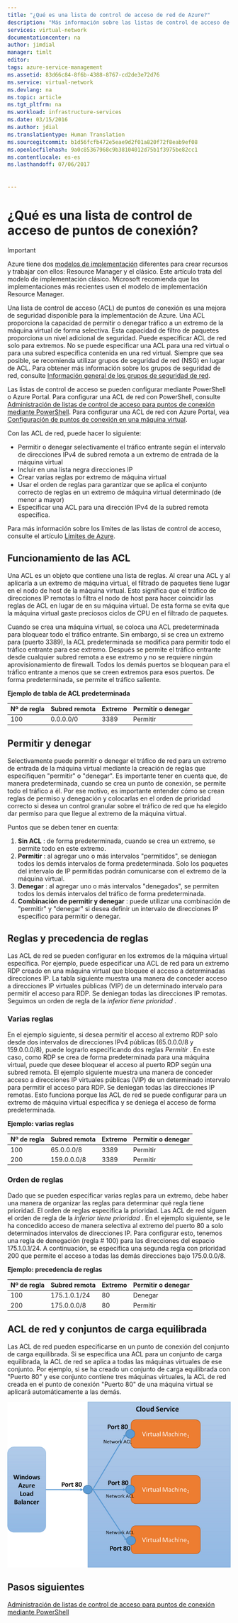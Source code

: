 ```yaml
---
title: "¿Qué es una lista de control de acceso de red de Azure?"
description: "Más información sobre las listas de control de acceso de Azure"
services: virtual-network
documentationcenter: na
author: jimdial
manager: timlt
editor: 
tags: azure-service-management
ms.assetid: 83d66c84-8f6b-4388-8767-cd2de3e72d76
ms.service: virtual-network
ms.devlang: na
ms.topic: article
ms.tgt_pltfrm: na
ms.workload: infrastructure-services
ms.date: 03/15/2016
ms.author: jdial
ms.translationtype: Human Translation
ms.sourcegitcommit: b1d56fcfb472e5eae9d2f01a820f72f8eab9ef08
ms.openlocfilehash: 9a0c85367968c9b38104012d75b1f3975be82cc1
ms.contentlocale: es-es
ms.lasthandoff: 07/06/2017


---
```

# <a name="what-is-an-endpoint-access-control-list"></a>¿Qué es una lista de control de acceso de puntos de conexión?

> [!IMPORTANT]
> Azure tiene dos [modelos de implementación](../azure-resource-manager/resource-manager-deployment-model.md?toc=%2fazure%2fvirtual-network%2ftoc.json) diferentes para crear recursos y trabajar con ellos: Resource Manager y el clásico. Este artículo trata del modelo de implementación clásico. Microsoft recomienda que las implementaciones más recientes usen el modelo de implementación Resource Manager. 

Una lista de control de acceso (ACL) de puntos de conexión es una mejora de seguridad disponible para la implementación de Azure. Una ACL proporciona la capacidad de permitir o denegar tráfico a un extremo de la máquina virtual de forma selectiva. Esta capacidad de filtro de paquetes proporciona un nivel adicional de seguridad. Puede especificar ACL de red solo para extremos. No se puede especificar una ACL para una red virtual o para una subred específica contenida en una red virtual. Siempre que sea posible, se recomienda utilizar grupos de seguridad de red (NSG) en lugar de ACL. Para obtener más información sobre los grupos de seguridad de red, consulte [Información general de los grupos de seguridad de red](virtual-networks-nsg.md).

Las listas de control de acceso se pueden configurar mediante PowerShell o Azure Portal. Para configurar una ACL de red con PowerShell, consulte [Administración de listas de control de acceso para puntos de conexión mediante PowerShell](virtual-networks-acl-powershell.md). Para configurar una ACL de red con Azure Portal, vea [Configuración de puntos de conexión en una máquina virtual](../virtual-machines/windows/classic/setup-endpoints.md?toc=%2fazure%2fvirtual-machines%2fwindows%2fclassic%2ftoc.json).

Con las ACL de red, puede hacer lo siguiente:

* Permitir o denegar selectivamente el tráfico entrante según el intervalo de direcciones IPv4 de subred remota a un extremo de entrada de la máquina virtual
* Incluir en una lista negra direcciones IP
* Crear varias reglas por extremo de máquina virtual
* Usar el orden de reglas para garantizar que se aplica el conjunto correcto de reglas en un extremo de máquina virtual determinado (de menor a mayor)
* Especificar una ACL para una dirección IPv4 de la subred remota específica.

Para más información sobre los límites de las listas de control de acceso, consulte el artículo [Límites de Azure](../azure-subscription-service-limits.md?toc=%2fazure%2fvirtual-network%2ftoc.json#networking-limits).

## <a name="how-acls-work"></a>Funcionamiento de las ACL
Una ACL es un objeto que contiene una lista de reglas. Al crear una ACL y al aplicarla a un extremo de máquina virtual, el filtrado de paquetes tiene lugar en el nodo de host de la máquina virtual. Esto significa que el tráfico de direcciones IP remotas lo filtra el nodo de host para hacer coincidir las reglas de ACL en lugar de en su máquina virtual. De esta forma se evita que la máquina virtual gaste preciosos ciclos de CPU en el filtrado de paquetes.

Cuando se crea una máquina virtual, se coloca una ACL predeterminada para bloquear todo el tráfico entrante. Sin embargo, si se crea un extremo para (puerto 3389), la ACL predeterminada se modifica para permitir todo el tráfico entrante para ese extremo. Después se permite el tráfico entrante desde cualquier subred remota a ese extremo y no se requiere ningún aprovisionamiento de firewall. Todos los demás puertos se bloquean para el tráfico entrante a menos que se creen extremos para esos puertos. De forma predeterminada, se permite el tráfico saliente.

**Ejemplo de tabla de ACL predeterminada**

| **Nº de regla** | **Subred remota** | **Extremo** | **Permitir o denegar** |
| --- | --- | --- | --- |
| 100 |0.0.0.0/0 |3389 |Permitir |

## <a name="permit-and-deny"></a>Permitir y denegar
Selectivamente puede permitir o denegar el tráfico de red para un extremo de entrada de la máquina virtual mediante la creación de reglas que especifiquen "permitir" o "denegar". Es importante tener en cuenta que, de manera predeterminada, cuando se crea un punto de conexión, se permite todo el tráfico a él. Por ese motivo, es importante entender cómo se crean reglas de permiso y denegación y colocarlas en el orden de prioridad correcto si desea un control granular sobre el tráfico de red que ha elegido dar permiso para que llegue al extremo de la máquina virtual.

Puntos que se deben tener en cuenta:

1. **Sin ACL** : de forma predeterminada, cuando se crea un extremo, se permite todo en este extremo.
2. **Permitir** : al agregar uno o más intervalos "permitidos", se deniegan todos los demás intervalos de forma predeterminada. Solo los paquetes del intervalo de IP permitidas podrán comunicarse con el extremo de la máquina virtual.
3. **Denegar** : al agregar uno o más intervalos "denegados", se permiten todos los demás intervalos del tráfico de forma predeterminada.
4. **Combinación de permitir y denegar** : puede utilizar una combinación de "permitir" y "denegar" si desea definir un intervalo de direcciones IP específico para permitir o denegar.

## <a name="rules-and-rule-precedence"></a>Reglas y precedencia de reglas
Las ACL de red se pueden configurar en los extremos de la máquina virtual específica. Por ejemplo, puede especificar una ACL de red para un extremo RDP creado en una máquina virtual que bloquee el acceso a determinadas direcciones IP. La tabla siguiente muestra una manera de conceder acceso a direcciones IP virtuales públicas (VIP) de un determinado intervalo para permitir el acceso para RDP. Se deniegan todas las direcciones IP remotas. Seguimos un orden de regla de la *inferior tiene prioridad* .

### <a name="multiple-rules"></a>Varias reglas
En el ejemplo siguiente, si desea permitir el acceso al extremo RDP solo desde dos intervalos de direcciones IPv4 públicas (65.0.0.0/8 y 159.0.0.0/8), puede lograrlo especificando dos reglas *Permitir* . En este caso, como RDP se crea de forma predeterminada para una máquina virtual, puede que desee bloquear el acceso al puerto RDP según una subred remota. El ejemplo siguiente muestra una manera de conceder acceso a direcciones IP virtuales públicas (VIP) de un determinado intervalo para permitir el acceso para RDP. Se deniegan todas las direcciones IP remotas. Esto funciona porque las ACL de red se puede configurar para un extremo de máquina virtual específica y se deniega el acceso de forma predeterminada.

**Ejemplo: varias reglas**

| **Nº de regla** | **Subred remota** | **Extremo** | **Permitir o denegar** |
| --- | --- | --- | --- |
| 100 |65.0.0.0/8 |3389 |Permitir |
| 200 |159.0.0.0/8 |3389 |Permitir |

### <a name="rule-order"></a>Orden de reglas
Dado que se pueden especificar varias reglas para un extremo, debe haber una manera de organizar las reglas para determinar qué regla tiene prioridad. El orden de reglas especifica la prioridad. Las ACL de red siguen el orden de regla de la *inferior tiene prioridad* . En el ejemplo siguiente, se le ha concedido acceso de manera selectiva al extremo del puerto 80 a solo determinados intervalos de direcciones IP. Para configurar esto, tenemos una regla de denegación (regla \# 100) para las direcciones del espacio 175.1.0.1/24. A continuación, se especifica una segunda regla con prioridad 200 que permite el acceso a todas las demás direcciones bajo 175.0.0.0/8.

**Ejemplo: precedencia de reglas**

| **Nº de regla** | **Subred remota** | **Extremo** | **Permitir o denegar** |
| --- | --- | --- | --- |
| 100 |175.1.0.1/24 |80 |Denegar |
| 200 |175.0.0.0/8 |80 |Permitir |

## <a name="network-acls-and-load-balanced-sets"></a>ACL de red y conjuntos de carga equilibrada
Las ACL de red pueden especificarse en un punto de conexión del conjunto de carga equilibrada. Si se especifica una ACL para un conjunto de carga equilibrada, la ACL de red se aplica a todas las máquinas virtuales de ese conjunto. Por ejemplo, si se ha creado un conjunto de carga equilibrada con "Puerto 80" y ese conjunto contiene tres máquinas virtuales, la ACL de red creada en el punto de conexión "Puerto 80" de una máquina virtual se aplicará automáticamente a las demás.

![ACL de red y conjuntos de carga equilibrada](./media/virtual-networks-acl/IC674733.png)

## <a name="next-steps"></a>Pasos siguientes
[Administración de listas de control de acceso para puntos de conexión mediante PowerShell](virtual-networks-acl-powershell.md)


